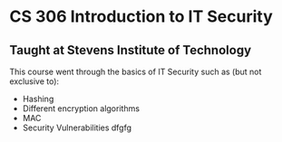 # CS 306 Introduction to IT Security
## Taught at Stevens Institute of Technology
This course went through the basics of IT Security such as (but not exclusive to):
- Hashing
- Different encryption algorithms
- MAC
- Security Vulnerabilities
dfgfg
